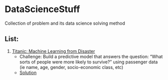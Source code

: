 # DataScienceStuff
Collection of problem and its data science solving method

## List:
1. [Titanic: Machine Learning from Disaster](https://www.kaggle.com/c/titanic)
    - Challenge: Build a predictive model that answers the question: “What sorts of people were more likely to survive?” using passenger data (ie name, age, gender, socio-economic class, etc)
    - [Solution](https://github.com/KutuIjo/DataScienceStuff/tree/master/Titanic)
